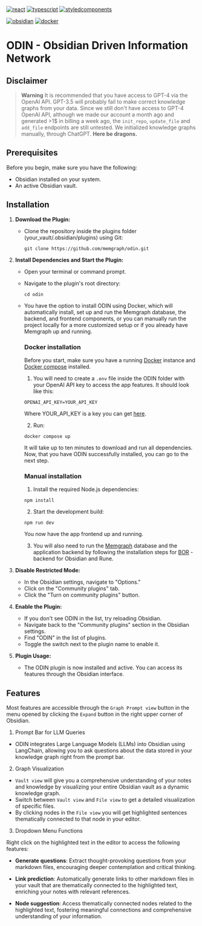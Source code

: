 [![react](https://img.shields.io/badge/React-61DBFB?style=for-the-badge&logo=react&logoColor=black)](https://reactjs.org/)
[![typescript](https://img.shields.io/badge/TypeScript-3178C6?style=for-the-badge&logo=typescript&logoColor=white)](https://www.typescriptlang.org/)
[![styledcomponents](https://img.shields.io/badge/styled_components-DB7093?style=for-the-badge&logo=styledcomponents&logoColor=white)](https://styled-components.com/)

[![obsidian](https://img.shields.io/badge/obsidian-7C3AED?style=for-the-badge&logo=obsidian&logoColor=white)](https://obsidian.md/)
[![docker](https://img.shields.io/badge/docker-2496ED?style=for-the-badge&logo=docker&logoColor=white)](https://www.docker.com/)

# ODIN - Obsidian Driven Information Network

## Disclaimer

> **Warning**
> It is recommended that you have access to GPT-4 via the OpenAI API. GPT-3.5 will probably fail to make correct knowledge graphs from your data.
> Since we still don't have access to GPT-4 OpenAI API, although we made our account a month ago and generated >1$ in billing a week ago,
> the `init_repo`, `update_file` and `add_file` endpoints are still untested. We initialized knowledge graphs manually, through ChatGPT.
> **Here be dragons.**

## Prerequisites

Before you begin, make sure you have the following:

- Obsidian installed on your system.
- An active Obsidian vault.

## Installation

1. **Download the Plugin:**

    - Clone the repository inside the plugins folder (your_vault/.obsidian/plugins) using Git:
      ```
      git clone https://github.com/memgraph/odin.git
      ```    

2. **Install Dependencies and Start the Plugin:**

    - Open your terminal or command prompt.
    - Navigate to the plugin's root directory:
      ```
      cd odin
      ```
    - You have the option to install ODIN using Docker, which will automatically install, set up and run the Memgraph database, the backend, and frontend components, or you can manually run the project locally for a more customized setup or if you already have Memgraph up and running.
      ### Docker installation

      Before you start, make sure you have a running [Docker](https://www.docker.com/) instance and [Docker compose](https://docs.docker.com/compose/install/) installed.

      1. You will need to create a `.env` file inside the ODIN folder with your OpenAI API key to access the app features. It should look like this:
        ```
        OPENAI_API_KEY=YOUR_API_KEY
        ```
        Where YOUR_API_KEY is a key you can get [here](https://openai.com/).

      2. Run:
        ```
        docker compose up
        ```

        It will take up to ten minutes to download and run all dependencies. Now, that you have ODIN successfully installed, you can go to the next step.

      ### Manual installation

      1. Install the required Node.js dependencies:
        ```
        npm install
        ```

      2. Start the development build:
        ```
        npm run dev
        ```

        You now have the app frontend up and running.

      3. You will also need to run the [Memgraph](https://memgraph.com/docs/memgraph/installation) database and the application backend by following the installation steps for [BOR](https://github.com/memgraph/bor) - backend for Obsidian and Rune.

4. **Disable Restricted Mode:**

    - In the Obsidian settings, navigate to "Options."
    - Click on the "Community plugins" tab.
    - Click the "Turn on community plugins" button.

5. **Enable the Plugin:**

    - If you don't see ODIN in the list, try reloading Obsidian.
    - Navigate back to the "Community plugins" section in the Obsidian settings.
    - Find "ODIN" in the list of plugins.
    - Toggle the switch next to the plugin name to enable it.

6. **Plugin Usage:**

    - The ODIN plugin is now installed and active. You can access its features through the Obsidian interface.

## Features

Most features are accessible through the `Graph Prompt view` button in the menu opened by clicking the `Expand` button in the right upper corner of Obsidian.

1. Prompt Bar for LLM Queries

- ODIN integrates Large Language Models (LLMs) into Obsidian using LangChain, allowing you to ask questions about the data stored in your knowledge graph right from the prompt bar.
  
2. Graph Visualization

- `Vault view` will give you a comprehensive understanding of your notes and knowledge by visualizing your entire Obsidian vault as a dynamic knowledge graph.
- Switch between `Vault view` and `File view` to get a detailed visualization of specific files.
- By clicking nodes in the `File view` you will get highlighted sentences thematically connected to that node in your editor.

3. Dropdown Menu Functions

Right click on the highlighted text in the editor to access the following features:

- **Generate questions**: Extract thought-provoking questions from your markdown files, encouraging deeper contemplation and critical thinking.

- **Link prediction**: Automatically generate links to other markdown files in your vault that are thematically connected to the highlighted text, enriching your notes with relevant references.

- **Node suggestion**: Access thematically connected nodes related to the highlighted text, fostering meaningful connections and comprehensive understanding of your information.

